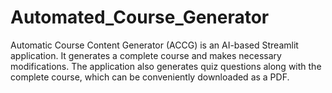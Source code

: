 # Automated_Course_Generator
Automatic Course Content Generator (ACCG) is an AI-based Streamlit application. It generates a complete course and makes necessary modifications. The application also generates quiz questions along with the complete course, which can be conveniently downloaded as a PDF. 
